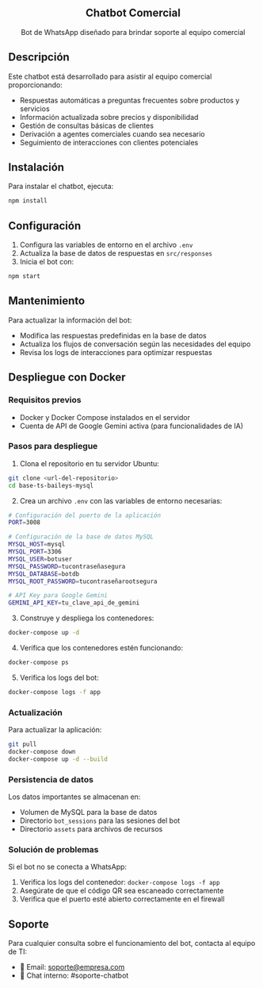 <p align="center">
  <h2 align="center">Chatbot Comercial</h2>
</p>

<p align="center">
  Bot de WhatsApp diseñado para brindar soporte al equipo comercial
</p>

## Descripción

Este chatbot está desarrollado para asistir al equipo comercial proporcionando:

- Respuestas automáticas a preguntas frecuentes sobre productos y servicios
- Información actualizada sobre precios y disponibilidad
- Gestión de consultas básicas de clientes
- Derivación a agentes comerciales cuando sea necesario
- Seguimiento de interacciones con clientes potenciales

## Instalación

Para instalar el chatbot, ejecuta:

```bash
npm install
```

## Configuración

1. Configura las variables de entorno en el archivo `.env`
2. Actualiza la base de datos de respuestas en `src/responses`
3. Inicia el bot con:

```bash
npm start
```

## Mantenimiento

Para actualizar la información del bot:
- Modifica las respuestas predefinidas en la base de datos
- Actualiza los flujos de conversación según las necesidades del equipo
- Revisa los logs de interacciones para optimizar respuestas

## Despliegue con Docker

### Requisitos previos
- Docker y Docker Compose instalados en el servidor
- Cuenta de API de Google Gemini activa (para funcionalidades de IA)

### Pasos para despliegue

1. Clona el repositorio en tu servidor Ubuntu:
```bash
git clone <url-del-repositorio>
cd base-ts-baileys-mysql
```

2. Crea un archivo `.env` con las variables de entorno necesarias:
```bash
# Configuración del puerto de la aplicación
PORT=3008

# Configuración de la base de datos MySQL
MYSQL_HOST=mysql
MYSQL_PORT=3306
MYSQL_USER=botuser
MYSQL_PASSWORD=tucontraseñasegura
MYSQL_DATABASE=botdb
MYSQL_ROOT_PASSWORD=tucontraseñarootsegura

# API Key para Google Gemini
GEMINI_API_KEY=tu_clave_api_de_gemini
```

3. Construye y despliega los contenedores:
```bash
docker-compose up -d
```

4. Verifica que los contenedores estén funcionando:
```bash
docker-compose ps
```

5. Verifica los logs del bot:
```bash
docker-compose logs -f app
```

### Actualización

Para actualizar la aplicación:

```bash
git pull
docker-compose down
docker-compose up -d --build
```

### Persistencia de datos

Los datos importantes se almacenan en:
- Volumen de MySQL para la base de datos
- Directorio `bot_sessions` para las sesiones del bot
- Directorio `assets` para archivos de recursos

### Solución de problemas

Si el bot no se conecta a WhatsApp:
1. Verifica los logs del contenedor: `docker-compose logs -f app`
2. Asegúrate de que el código QR sea escaneado correctamente
3. Verifica que el puerto esté abierto correctamente en el firewall

## Soporte

Para cualquier consulta sobre el funcionamiento del bot, contacta al equipo de TI:
- 📧 Email: soporte@empresa.com
- 💬 Chat interno: #soporte-chatbot